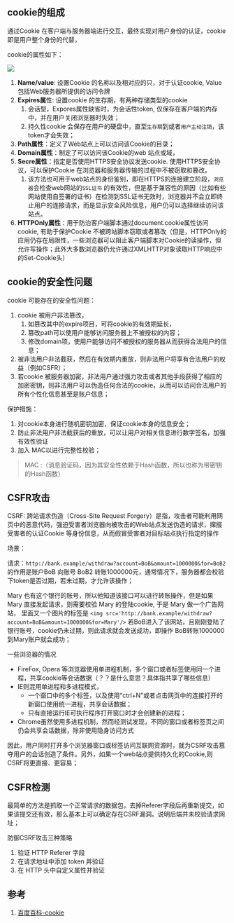 
## cookie的组成


通过Cookie 在客户端与服务器端进行交互，最终实现对用户身份的认证，cookie即是用户整个身份的代替，

cookie的属性如下：

<img src='/Blog/images/cookie的组成.jpg' />

1. **Name/value**:  设置Cookie 的名称以及相对应的只，对于认证cookie, Value包括Web服务器所提供的访问令牌
2. **Expires属**性: 设置cookie 的生存期，有两种存储类型的cookie
   1. 会话型，Expores属性缺省时，为会话性token, 仅保存在客户端的内存中，并在用户关闭浏览器时失效；
   2. 持久性cookie 会保存在用户的硬盘中，直至`生存期`到或者`用户主动注销`，该token才会失效；
3. **Path属性**：定义了Web站点上可以访问该Cookie的目录；
4. **Domain属性**：制定了可以访问该Cookie的web 站点或域，
5. **Secre属性**：指定是否使用HTTPS安全协议发送cookie. 使用HTTPS安全协议，可以保护Cookie 在浏览器和服务器传输的过程中不被窃取和篡改。
   1. 该方法也可用于web站点的身份鉴别，即在HTTPS的连接建立阶段，`浏览器`会检查web网站的`SSL证书` 的有效性，但是基于兼容性的原因（比如有些网站使用自签署的证书）在检测到SSL证书无效时，浏览器并不会立即终止用户的连接请求，而是显示安全风险信息，用户仍可以选择继续访问该站点。
6. **HTTPOnly属性**：用于防治客户端脚本通过document.cookie属性访问cookie, 有助于保护Cookie 不被跨站脚本窃取或者篡改（但是，HTTPOnly的应用仍存在局限性，一些浏览器可以阻止客户端脚本对Cookie的读操作，但允许写操作；此外大多数浏览器仍允许通过XMLHTTP对象读取HTTP响应中的Set-Cookie头）



## cookie的安全性问题

cookie 可能存在的安全性问题：

1. cookie 被用户非法篡改，
   1. 如篡改其中的expire项目，可将cookie的有效期延长，
   2. 篡改path可以使用户能够访问服务器上不被授权的内容；
   3. 修改domain项，使用户能够访问不被授权的服务器从而获得合法用户的信息；
2. 被非法用户非法截获，然后在有效期内重放，则非法用户将享有合法用户的权益（例如CSFR）；
3. 若cookie 被服务器加密，非法用户通过强力攻击或者其他手段获得了相应的加密密钥，则非法用户可以伪造任何合法的cookie，从而可以访问合法用户的所有个性化信息甚至是账户信息；


保护措施：
1. 对cookie本身进行随机密钥加密，保证cookie本身的信息安全；
2. 防止非法用户非法截获后的重放，可以让用户对相关信息进行数字签名，加强有效性验证
3. 加入 MAC以进行完整性校验；

> MAC :（消息验证码，因为其安全性依赖于Hash函数，所以也称为带密钥的Hash函数）




## CSFR攻击

CSRF: 跨站请求伪造（Cross-Site Request Forgery）是指，攻击者可能利用网页中的恶意代码，强迫受害者浏览器向被攻击的Web站点发送伪造的请求，撺掇受害者的认证Cookie 等身份信息，从而假冒受害者对目标站点执行指定的操作

场景：

请求：`http://bank.example/withdraw?account=BoB&amount=1000000&for=BoB2` 的作用是账户BoB 向账号 BoB2 转账1000000元，通常情况下，服务器都会校验下token是否过期，若未过期，才允许该操作；

 Mary 也有这个银行的账号，所以他知道该接口可以进行转账操作，但是如果 Mary 直接发起请求，则需要校验 Mary 的登陆cookie, 于是   Mary 做一个广告网站， 里面又一个图片的标签是 `<img src='http://bank.example/withdraw?account=BoB&amount=1000000&for=Mary'/>` 若BoB进入了该网站，且刚刚登陆了银行账号，cookie仍未过期，则此请求就会发送成功，即操作 BoB转账1000000到Mary账户就会成功；


一些浏览器的情况

- FireFox, Opera 等浏览器使用单进程机制，多个窗口或者标签使用同一个进程，共享cookie等会话数据（？？是什么意思？具体指共享了哪些信息）
- IE则混用单进程和多进程模式，
  - 一个窗口中的多个标签，以及使用“ctrl+N”或者点击网页中的连接打开的新窗口使用统一进程，共享会话数据；
  - 只有直接运行IE可执行程序打开窗口时才会创建新的进程；
- Chrome虽然使用多进程机制，然而经测试发现，不同的窗口或者标签页之间仍会共享会话数据，除非使用隐身访问方式

因此，用户同时打开多个浏览器窗口或标签访问互联网资源时，就为CSRF攻击篡夺用户的会话创造了条件。另外，如果一个web站点提供持久化的Cookie,则CSRF将更直接、更容易；


## CSFR检测

最简单的方法是抓取一个正常请求的数据包，去掉Referer字段后再重新提交，如果该提交还有效，那么基本上可以确定存在CSRF漏洞。说明后端并未校验请求网址；

防御CSRF攻击三种策略
1. 验证 HTTP Referer 字段
2. 在请求地址中添加 token 并验证
3. 在 HTTP 头中自定义属性并验证



##  参考

1. [百度百科-cookie](https://baike.baidu.com/item/cookie/1119)


